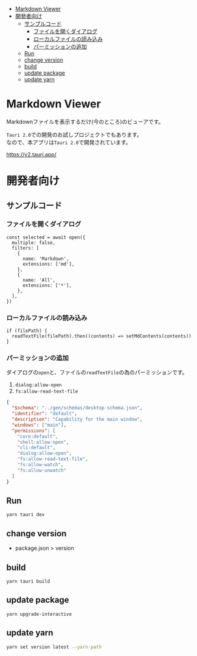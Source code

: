 - [Markdown Viewer](#markdown-viewer)
- [開発者向け](#開発者向け)
  - [サンプルコード](#サンプルコード)
    - [ファイルを開くダイアログ](#ファイルを開くダイアログ)
    - [ローカルファイルの読み込み](#ローカルファイルの読み込み)
    - [パーミッションの追加](#パーミッションの追加)
  - [Run](#run)
  - [change version](#change-version)
  - [build](#build)
  - [update package](#update-package)
  - [update yarn](#update-yarn)

# Markdown Viewer

Markdownファイルを表示するだけ(今のところ)のビューアです。

`Tauri 2.0`での開発のお試しプロジェクトでもあります。\
なので、本アプリは`Tauri 2.0`で開発されています。

https://v2.tauri.app/

# 開発者向け

## サンプルコード

### ファイルを開くダイアログ

```ts:src\app\header.tsx
const selected = await open({
  multiple: false,
  filters: [
    {
      name: 'Markdown',
      extensions: ['md'],
    },
    {
      name: 'All',
      extensions: ['*'],
    },
  ],
})
```

### ローカルファイルの読み込み

```ts:src\app\header.tsx
if (filePath) {
  readTextFile(filePath).then((contents) => setMdContents(contents))
}
```

### パーミッションの追加

ダイアログの`open`と、ファイルの`readTextFile`の為のパーミッションです。

1. `dialog:allow-open`
2. `fs:allow-read-text-file`

```json:src-tauri\capabilities\default.json {10-11} showLineNumbers
{
  "$schema": "../gen/schemas/desktop-schema.json",
  "identifier": "default",
  "description": "Capability for the main window",
  "windows": ["main"],
  "permissions": [
    "core:default",
    "shell:allow-open",
    "cli:default",
    "dialog:allow-open",
    "fs:allow-read-text-file",
    "fs:allow-watch",
    "fs:allow-unwatch"
  ]
}
```

## Run

```
yarn tauri dev
```

## change version

- package.json > version

## build

```
yarn tauri build
```

## update package

```
yarn upgrade-interactive
```

## update yarn

```sh
yarn set version latest --yarn-path
```
